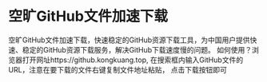 # 空旷GitHub文件加速下载
空旷GitHub文件加速下载，快速稳定的GitHub资源下载工具，为中国用户提供快速、稳定的GitHub资源下载服务，解决GitHub下载速度慢的问题。
如何使用？浏览器打开网址https://github.kongkuang.top,
在搜索框内输入GitHub文件的URL，注意在要下载的文件右键复制文件地址粘贴，
点击下载按钮即可

